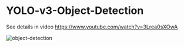 # YOLO-v3-Object-Detection
See details in video
https://www.youtube.com/watch?v=3Lrea0sXOwA



![object-detection](https://user-images.githubusercontent.com/104995038/211546144-a7d91b01-b545-46f0-8875-cefe8855b4dd.jpg)
